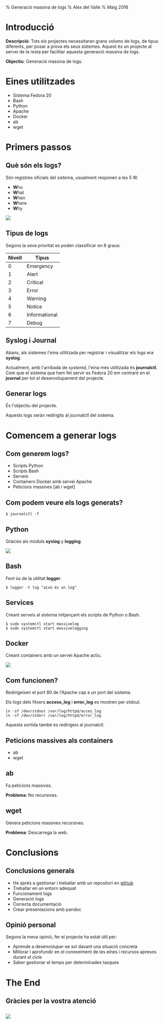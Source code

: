 % Generació massiva de logs
% Alex del Valle
% Maig 2016

# Introducció

**Descripció**: Tots els projectes necessitaran grans volums de logs, de tipus diferents, 
per posar a prova els seus sistemes. Aquest és un projecte al servei de la resta per facilitar aquesta generació massiva de logs.  
    
**Objectiu**: Generació massiva de logs.

# Eines utilitzades

- Sistema Fedora 20
- Bash
- Python
- Apache
- Docker
- ab
- wget

# Primers passos

## Què són els logs?

Són registres oficials del sistema, usualment responen a les 5 W.

- **W**ho
- **W**hat
- **W**hen
- **W**here
- **W**hy

![](images/log.png)

## Tipus de logs

Segons la seva prioritat es poden classificar en 8 graus:

Nivell    |Tipus
----------|-----------	  |
0		  |Emergency
1		  |Alert
2		  |Critical
3		  |Error
4		  |Warning
5         |Notice
6         |Informational
7         |Debug

## Syslog i Journal

Abans, als sistemes l'eina utilitzada per registrar i visualitzar els logs era **syslog**.

Actualment, amb l'arribada de *systemd*, l'eina més utilitzada és **journalctl**. Com que el sistema que hem fet servir es Fedora 20
em centraré en el **journal** per tot el desenvolupament del projecte.

## Generar logs

És l'objectiu del projecte.

Aquests logs seràn redirigits al journalctl del sistema.

# Comencem a generar logs

## Com generem logs?

- Scripts Python
- Scripts Bash
- Serveis
- Containers Docker amb servei Apache
- Peticions massives [ab i wget]

## Com podem veure els logs generats?

```
$ journalctl -f
```

## Python

Gràcies als mòduls **syslog** y **logging**.

![](images/python.png)

## Bash

Fent ús de la utilitat **logger**.

```
$ logger -t log "això és un log"
```

## Services

Creant serveis al sistema mitjançant els scripts de Python o Bash.

```
$ sudo systemctl start massivelog
$ sudo systemctl start massivelogging
``` 

## Docker

Creant containers amb un servei Apache actiu.

![](images/docker.png)

## Com funcionen?

Redirigeixen el port 80 de l'Apache cap a un port del sistema.

Els logs dels fitxers **access_log** i **error_log** es mostren per *stdout*.

```
ln -sf /dev/stdout /var/log/httpd/acces_log
ln -sf /dev/stderr /var/log/httpd/error_log
```

Aquesta sortida també es redirigeix al journalctl.

## Peticions massives als containers

- ab
- wget

## ab

Fa peticions massives.

**Problema**: No recursives.

## wget

Genera peticions massives recursives.

**Problema**: Descarrega la web.

# Conclusions

## Conclusions generals

- He aprés a gestionar i treballar amb un repositori en [github](https://github.com/alexsurfcasting/massivelogs)
- Treballar en un entorn adequat
- Funcionament logs
- Generació logs
- Correcta documentació
- Crear presentacions amb pandoc

## Opinió personal

Segons la meva opinió, fer el projecte ha estat útil per:

- Aprende a desenvolupar-se sol davant una situació concreta
- Millorar i aprofundir en el conexeiment de les eines i recursos apresos durant el cicle
- Saber gestionar el temps per determinades tasques

# The End

## Gràcies per la vostra atenció

## ![](images/end.gif)





